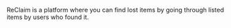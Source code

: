ReClaim is a platform where you can find lost items by going through listed items by users who found it.